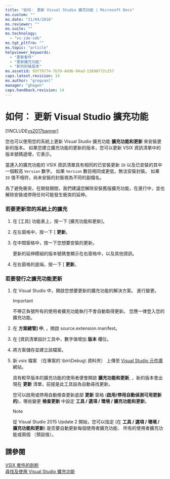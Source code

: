 ```yaml
---
title: "如何︰ 更新 Visual Studio 擴充功能 | Microsoft Docs"
ms.custom: ""
ms.date: "11/04/2016"
ms.reviewer: ""
ms.suite: ""
ms.technology: 
  - "vs-ide-sdk"
ms.tgt_pltfrm: ""
ms.topic: "article"
helpviewer_keywords: 
  - "更新套件"
  - "更新擴充功能"
  - "新的封裝版本"
ms.assetid: 93f79774-7b79-4dd6-94ad-13698f72c257
caps.latest.revision: 14
ms.author: "gregvanl"
manager: "ghogen"
caps.handback.revision: 14
---
```

# 如何︰ 更新 Visual Studio 擴充功能
[!INCLUDE[vs2017banner](../code-quality/includes/vs2017banner.md)]

您也可以使用您的系統上更新 Visual Studio 擴充功能 **擴充功能和更新** 來安裝更新的版本。 如果您建立擴充功能的更新的版本，您可以更新 VSIX 資訊清單中的版本號碼遞增，它表示。  
  
 當連入的擴充功能的 VSIX 資訊清單具有相同的已安裝更新 `ID` 以及已安裝的其中一個較高 `Version` 數字。 如果 `Version` 數目相同或更低，無法安裝封裝。 如果 `ID` 值不相符，尚未安裝的封裝視為不同的副檔名。  
  
 為了避免衝突，在開發期間，我們建議您解除安裝舊版擴充功能，在進行中，並也解除安裝或停用任何可能發生衝突的延伸。  
  
### 若要更新您的系統上的擴充  
  
1.  在 \[工具\] 功能表上，按一下 \[擴充功能和更新\]。  
  
2.  在左窗格中，按一下 \[ **更新**。  
  
3.  在中間窗格中，按一下您想要安裝的更新。  
  
     更新的延伸模組的版本號碼會顯示在右窗格中，以及其他資訊。  
  
4.  在右窗格的底端，按一下 \[ **更新**。  
  
### 若要發行之擴充功能更新  
  
1.  在 Visual Studio 中，開啟您想要更新的擴充功能的解決方案。 進行變更。  
  
    > [!IMPORTANT]
    >  不帶正負號所有的使用者擴充功能執行不會自動取得更新。 您應一律登入您的擴充功能。  
  
2.  在 **方案總管\] 中**, ，開啟 source.extension.manifest。  
  
3.  在 \[資訊清單設計工具中，數字值增加 **版本** 欄位。  
  
4.  將方案儲存並建立該檔案。  
  
5.  新.vsix 檔案 （在專案的 \\bin\\Debug\\ 資料夾） 上傳至 [Visual Studio 元件庫](http://go.microsoft.com/fwlink/?LinkID=123847) 網站。  
  
     具有較早版本的擴充功能的使用者便會開啟 **擴充功能和更新**, ，新的版本會出現在 **更新** 清單，前提是此工具設為自動尋找更新。  
  
     您可以啟用或停用自動檢查更新底部 **更新** 窗格 \(**啟用\/停用自動偵測可用更新的**\)，哪些變更 **檢查更新** 中設定 **工具 \/ 選項 \/ 環境 \/ 擴充功能和更新**。  
  
    > [!NOTE]
    >  從 Visual Studio 2015 Update 2 開始，您可以指定 \(在 **工具 \/ 選項 \/ 環境 \/ 擴充功能和更新**\) 是否要自動更新每個使用者擴充功能、 所有的使用者擴充功能或兩個 （預設值）。  
  
## 請參閱  
 [VSIX 套件的剖析](../extensibility/anatomy-of-a-vsix-package.md)   
 [尋找及使用 Visual Studio 擴充功能](../ide/finding-and-using-visual-studio-extensions.md)